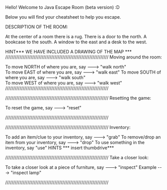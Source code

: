 Hello! Welcome to Java Escape Room (beta version) :D 

Below you will find your cheatsheet to help you escape. 

DESCRIPTION OF THE ROOM:

At the center of a room there is a rug. There is a door to the north. A bookcase to the south. A window to the east and a desk to the west.

HINT*** WE HAVE INCLUDED A DRAWING OF THE MAP ***
/////////////////////////////////////////////////////////////////
                    Moving around the room: 

To move NORTH of where you are, say ---> "walk north"  
To move EAST of where you are, say ---> "walk east" 
To move SOUTH of where you are, say ---> "walk south"  
To move WEST of where you are, say ---> "walk west"  
/////////////////////////////////////////////////////////////////
                        
/////////////////////////////////////////////////////////////////
                    Resetting the game: 

To reset the game, say ---> "reset" 

/////////////////////////////////////////////////////////////////


/////////////////////////////////////////////////////////////////
                    Inventory: 

To add an item/clue to your inventory, say ---> "grab" 
To remove/drop an item from your inventory, say ---> "drop" 
To use something in the inventory, say "use"
HINTS *** insert thumbdrive***

/////////////////////////////////////////////////////////////////
                    Take a closer look: 

To take a closer look at a piece of furniture, say ---> "inspect" 
Example ---> "inspect lamp" 


/////////////////////////////////////////////////////////////////










